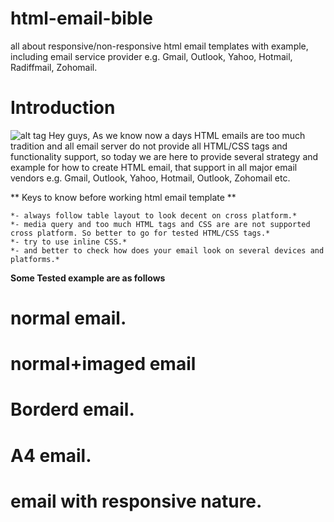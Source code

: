 # html-email-bible
all about responsive/non-responsive html email templates with example, including email service provider e.g. Gmail, Outlook, Yahoo, Hotmail, Radiffmail, Zohomail.

# Introduction 
![alt tag](http://app4pc.com/static/images/app4pc.png)
Hey guys,
As we know now a days HTML emails are too much tradition and all email server do not provide all HTML/CSS tags and functionality support,
so today we are here to provide several strategy and example for how to create HTML email, that support in all major email vendors e.g.
Gmail, Outlook, Yahoo, Hotmail, Outlook, Zohomail etc.

** Keys to know before working html email template **

	*- always follow table layout to look decent on cross platform.*
	*- media query and too much HTML tags and CSS are are not supported cross platform. So better to go for tested HTML/CSS tags.*
	*- try to use inline CSS.*
	*- and better to check how does your email look on several devices and platforms.*
	
**Some Tested example are as follows**
	
# normal email.

# normal+imaged email
# Borderd email.
# A4 email.
# email with responsive nature.

